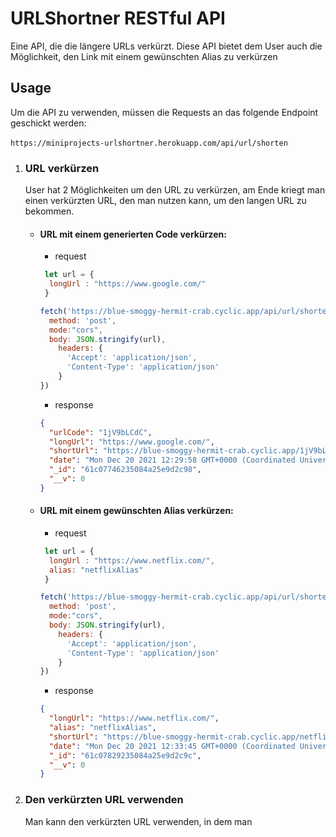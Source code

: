 # URLShortner RESTful API
Eine API, die die längere URLs verkürzt. Diese API bietet dem User auch die Möglichkeit, den Link mit einem gewünschten Alias zu verkürzen

## Usage
Um die API zu verwenden, müssen die Requests an das folgende Endpoint geschickt werden: <br><br>
`https://miniprojects-urlshortner.herokuapp.com/api/url/shorten`
1) ### URL verkürzen
    User hat 2 Möglichkeiten um den URL zu verkürzen, am Ende kriegt man einen verkürzten URL, den man nutzen kann, um den langen URL zu bekommen.
      - #### URL mit einem generierten Code verkürzen:
        * request
        ```javascript
         let url = {
          longUrl : "https://www.google.com/"
         }

        fetch('https://blue-smoggy-hermit-crab.cyclic.app/api/url/shorten', {
          method: 'post',
          mode:"cors",
          body: JSON.stringify(url),
            headers: {
              'Accept': 'application/json',
              'Content-Type': 'application/json'
            }
        })
        ```
        *  response
        ```json
        {
          "urlCode": "1jV9bLCdC",
          "longUrl": "https://www.google.com/",
          "shortUrl": "https://blue-smoggy-hermit-crab.cyclic.app/1jV9bLCdC",
          "date": "Mon Dec 20 2021 12:29:58 GMT+0000 (Coordinated Universal Time)",
          "_id": "61c07746235084a25e9d2c98",
          "__v": 0
        }
        ```
      - #### URL mit einem gewünschten Alias verkürzen:
        * request
        ```javascript
         let url = {
          longUrl : "https://www.netflix.com/",
          alias: "netflixAlias"
         }

        fetch('https://blue-smoggy-hermit-crab.cyclic.app/api/url/shorten', {
          method: 'post',
          mode:"cors",
          body: JSON.stringify(url),
            headers: {
              'Accept': 'application/json',
              'Content-Type': 'application/json'
            }
        })
        ```
        * response
        ```json
        {
          "longUrl": "https://www.netflix.com/",
          "alias": "netflixAlias",
          "shortUrl": "https://blue-smoggy-hermit-crab.cyclic.app/netflixAlias",
          "date": "Mon Dec 20 2021 12:33:45 GMT+0000 (Coordinated Universal Time)",
          "_id": "61c07829235084a25e9d2c9c",
          "__v": 0
        }
        ```
2) ### Den verkürzten URL verwenden
    Man kann den verkürzten URL verwenden, in dem man 
